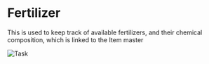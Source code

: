 <!-- add-breadcrumbs -->
# Fertilizer

This is used to keep track of available fertilizers, and their chemical composition, which is linked to the Item master

<img class="screenshot" alt="Task" src="/docs/assets/img/agriculture/diseases_and_fertilizer/fertilizer.png">